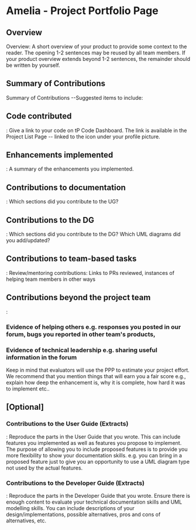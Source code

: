 # Amelia - Project Portfolio Page

## Overview
Overview: A short overview of your product to provide some context to the reader. The opening 1-2 sentences may be reused by all team members. If your product overview extends beyond 1-2 sentences, the remainder should be written by yourself.

## Summary of Contributions
Summary of Contributions --Suggested items to include:

## Code contributed
: Give a link to your code on tP Code Dashboard. The link is available in the Project List Page -- linked to the  icon under your profile picture.

## Enhancements implemented
: A summary of the enhancements you implemented.

## Contributions to documentation
: Which sections did you contribute to the UG?

## Contributions to the DG
: Which sections did you contribute to the DG? Which UML diagrams did you add/updated?

## Contributions to team-based tasks 
: Review/mentoring contributions: Links to PRs reviewed, instances of helping team members in other ways

## Contributions beyond the project team
:
### Evidence of helping others e.g. responses you posted in our forum, bugs you reported in other team's products,
### Evidence of technical leadership e.g. sharing useful information in the forum
Keep in mind that evaluators will use the PPP to estimate your project effort. We recommend that you mention things that will earn you a fair score e.g., explain how deep the enhancement is, why it is complete, how hard it was to implement etc..

## [Optional] 

### Contributions to the User Guide (Extracts)
: Reproduce the parts in the User Guide that you wrote. This can include features you implemented as well as features you propose to implement.
The purpose of allowing you to include proposed features is to provide you more flexibility to show your documentation skills. e.g. you can bring in a proposed feature just to give you an opportunity to use a UML diagram type not used by the actual features.
### Contributions to the Developer Guide (Extracts)
: Reproduce the parts in the Developer Guide that you wrote. Ensure there is enough content to evaluate your technical documentation skills and UML modelling skills. You can include descriptions of your design/implementations, possible alternatives, pros and cons of alternatives, etc.



